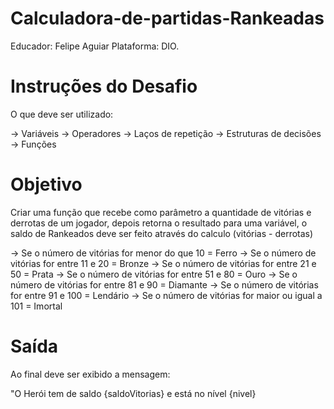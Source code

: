 # Calculadora-de-partidas-Rankeadas
Educador: Felipe Aguiar
Plataforma: DIO.

# Instruções do Desafio
O que deve ser utilizado:

-> Variáveis
-> Operadores
-> Laços de repetição
-> Estruturas de decisões
-> Funções

# Objetivo
Criar uma função que recebe como parâmetro a quantidade de vitórias e derrotas de um jogador, depois retorna o resultado para uma variável, o saldo de Rankeados deve ser feito através do calculo (vitórias - derrotas)

-> Se o número de vitórias for menor do que 10 = Ferro
-> Se o número de vitórias for entre 11 e 20 = Bronze
-> Se o número de vitórias for entre 21 e 50 = Prata
-> Se o número de vitórias for entre 51 e 80 = Ouro
-> Se o número de vitórias for entre 81 e 90 = Diamante
-> Se o número de vitórias for entre 91 e 100 = Lendário
-> Se o número de vitórias for maior ou igual a 101 = Imortal

# Saída
Ao final deve ser exibido a mensagem:

"O Herói tem de saldo {saldoVitorias} e está no nível {nivel}
